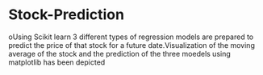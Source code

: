 # Stock-Prediction
oUsing Scikit learn 3 different types of regression models are prepared to predict the price of that stock for a future date.Visualization of the moving average of the stock and the prediction of the three moedels using matplotlib has been depicted
